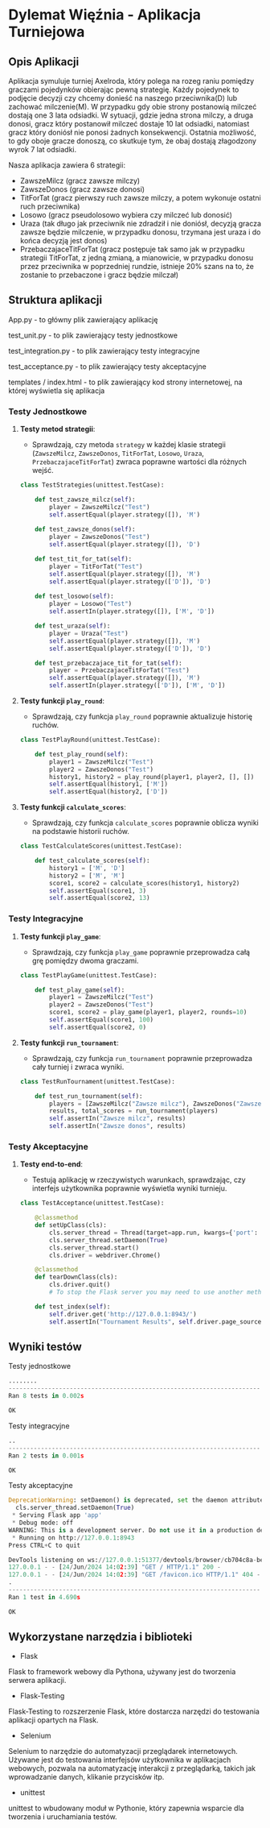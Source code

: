 # Dylemat Więźnia - Aplikacja Turniejowa

## Opis Aplikacji
Aplikacja symuluje turniej Axelroda, który polega na rozeg raniu pomiędzy
graczami pojedynków obierając pewną strategię. Każdy pojedynek to podjęcie decyzji czy
chcemy donieść na naszego przeciwnika(D) lub zachować milczenie(M). W przypadku gdy obie
strony postanowią milczeć dostają one 3 lata odsiadki. W sytuacji, gdzie jedna strona milczy, a
druga donosi, gracz który postanowił milczeć dostaje 10 lat odsiadki, natomiast gracz który
doniósł nie ponosi żadnych konsekwencji. Ostatnia możliwość, to gdy oboje gracze donoszą, co
skutkuje tym, że obaj dostają złagodzony wyrok 7 lat odsiadki. 

Nasza aplikacja zawiera 6 strategii:
- ZawszeMilcz (gracz zawsze milczy)
- ZawszeDonos (gracz zawsze donosi)
- TitForTat (gracz pierwszy ruch zawsze milczy, a potem wykonuje ostatni ruch przeciwnika)
- Losowo (gracz pseudolosowo wybiera czy milczeć lub donosić)
- Uraza (tak długo jak przeciwnik nie zdradził i nie doniósł, decyzją gracza zawsze będzie milczenie, w przypadku donosu, trzymana jest uraza i do końca decyzją jest donos)
- PrzebaczajaceTitForTat (gracz postępuje tak samo jak w przypadku strategii TitForTat, z jedną zmianą, a mianowicie, w przypadku donosu przez przeciwnika w poprzedniej rundzie, istnieje 20% szans na to, że zostanie to przebaczone i gracz będzie milczał)

## Struktura aplikacji 
App.py - to główny plik zawierający aplikację 

test_unit.py - to plik zawierający testy jednostkowe

test_integration.py - to plik zawierający testy integracyjne 

test_acceptance.py - to plik zawierający testy akceptacyjne

templates / index.html - to plik zawierający kod strony internetowej, na której wyświetla się aplikacja


### Testy Jednostkowe


1. **Testy metod strategii**:
    - Sprawdzają, czy metoda `strategy` w każdej klasie strategii (`ZawszeMilcz`, `ZawszeDonos`, `TitForTat`, `Losowo`, `Uraza`, `PrzebaczajaceTitForTat`) zwraca poprawne wartości dla różnych wejść.

    ```python
    class TestStrategies(unittest.TestCase):

        def test_zawsze_milcz(self):
            player = ZawszeMilcz("Test")
            self.assertEqual(player.strategy([]), 'M')
        
        def test_zawsze_donos(self):
            player = ZawszeDonos("Test")
            self.assertEqual(player.strategy([]), 'D')

        def test_tit_for_tat(self):
            player = TitForTat("Test")
            self.assertEqual(player.strategy([]), 'M')
            self.assertEqual(player.strategy(['D']), 'D')
        
        def test_losowo(self):
            player = Losowo("Test")
            self.assertIn(player.strategy([]), ['M', 'D'])

        def test_uraza(self):
            player = Uraza("Test")
            self.assertEqual(player.strategy([]), 'M')
            self.assertEqual(player.strategy(['D']), 'D')

        def test_przebaczajace_tit_for_tat(self):
            player = PrzebaczajaceTitForTat("Test")
            self.assertEqual(player.strategy([]), 'M')
            self.assertIn(player.strategy(['D']), ['M', 'D'])

    ```

2. **Testy funkcji `play_round`**:
    - Sprawdzają, czy funkcja `play_round` poprawnie aktualizuje historię ruchów.

    ```python
    class TestPlayRound(unittest.TestCase):

        def test_play_round(self):
            player1 = ZawszeMilcz("Test")
            player2 = ZawszeDonos("Test")
            history1, history2 = play_round(player1, player2, [], [])
            self.assertEqual(history1, ['M'])
            self.assertEqual(history2, ['D'])

    ```

3. **Testy funkcji `calculate_scores`**:
    - Sprawdzają, czy funkcja `calculate_scores` poprawnie oblicza wyniki na podstawie historii ruchów.

    ```python
    class TestCalculateScores(unittest.TestCase):

        def test_calculate_scores(self):
            history1 = ['M', 'D']
            history2 = ['M', 'M']
            score1, score2 = calculate_scores(history1, history2)
            self.assertEqual(score1, 3)
            self.assertEqual(score2, 13)

    ```

### Testy Integracyjne 

1. **Testy funkcji `play_game`**:
    - Sprawdzają, czy funkcja `play_game` poprawnie przeprowadza całą grę pomiędzy dwoma graczami.

    ```python
    class TestPlayGame(unittest.TestCase):

        def test_play_game(self):
            player1 = ZawszeMilcz("Test")
            player2 = ZawszeDonos("Test")
            score1, score2 = play_game(player1, player2, rounds=10)
            self.assertEqual(score1, 100)
            self.assertEqual(score2, 0)

    ```

2. **Testy funkcji `run_tournament`**:
    - Sprawdzają, czy funkcja `run_tournament` poprawnie przeprowadza cały turniej i zwraca wyniki.

    ```python
    class TestRunTournament(unittest.TestCase):

        def test_run_tournament(self):
            players = [ZawszeMilcz("Zawsze milcz"), ZawszeDonos("Zawsze donos")]
            results, total_scores = run_tournament(players)
            self.assertIn("Zawsze milcz", results)
            self.assertIn("Zawsze donos", results)

    ```

### Testy Akceptacyjne 

1. **Testy end-to-end**:
    - Testują aplikację w rzeczywistych warunkach, sprawdzając, czy interfejs użytkownika poprawnie wyświetla wyniki turnieju.

    ```python
    class TestAcceptance(unittest.TestCase):

        @classmethod
        def setUpClass(cls):
            cls.server_thread = Thread(target=app.run, kwargs={'port': 8943, 'debug': False, 'use_reloader': False})
            cls.server_thread.setDaemon(True)
            cls.server_thread.start()
            cls.driver = webdriver.Chrome()

        @classmethod
        def tearDownClass(cls):
            cls.driver.quit()
            # To stop the Flask server you may need to use another method depending on your environment.

        def test_index(self):
            self.driver.get('http://127.0.0.1:8943/')
            self.assertIn("Tournament Results", self.driver.page_source)

    ```
## Wyniki testów

Testy jednostkowe
```python 
........
----------------------------------------------------------------------
Ran 8 tests in 0.002s

OK
```

Testy integracyjne 
```python 
..
----------------------------------------------------------------------
Ran 2 tests in 0.001s

OK
```

Testy akceptacyjne 
```python 
DeprecationWarning: setDaemon() is deprecated, set the daemon attribute instead
  cls.server_thread.setDaemon(True)
 * Serving Flask app 'app'
 * Debug mode: off
WARNING: This is a development server. Do not use it in a production deployment. Use a production WSGI server instead.
 * Running on http://127.0.0.1:8943
Press CTRL+C to quit

DevTools listening on ws://127.0.0.1:51377/devtools/browser/cb704c8a-be85-489c-91d9-8b6e920feae7
127.0.0.1 - - [24/Jun/2024 14:02:39] "GET / HTTP/1.1" 200 -
127.0.0.1 - - [24/Jun/2024 14:02:39] "GET /favicon.ico HTTP/1.1" 404 -
.
----------------------------------------------------------------------
Ran 1 test in 4.690s

OK
```

## Wykorzystane narzędzia i biblioteki 


- Flask

Flask to framework webowy dla Pythona, używany jest do tworzenia serwera aplikacji.

- Flask-Testing

Flask-Testing to rozszerzenie Flask, które dostarcza narzędzi do testowania aplikacji opartych na Flask. 

- Selenium

Selenium to narzędzie do automatyzacji przeglądarek internetowych. Używane jest do testowania interfejsów użytkownika w aplikacjach webowych, pozwala na automatyzację interakcji z przeglądarką, takich jak wprowadzanie danych, klikanie przycisków itp.

- unittest

unittest to wbudowany moduł w Pythonie, który zapewnia wsparcie dla tworzenia i uruchamiania testów. 
    
